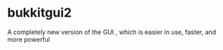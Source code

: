 bukkitgui2
==========

A completely new version of the GUI , which is easier in use, faster, and more powerful

